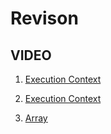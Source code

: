 # Revison

## VIDEO

1. [Execution Context](https://youtu.be/O_mlZszLHIM)

2. [Execution Context](https://youtu.be/50e1KOyvA3Y)

3. [Array](https://youtu.be/qE4vK13jbj4)